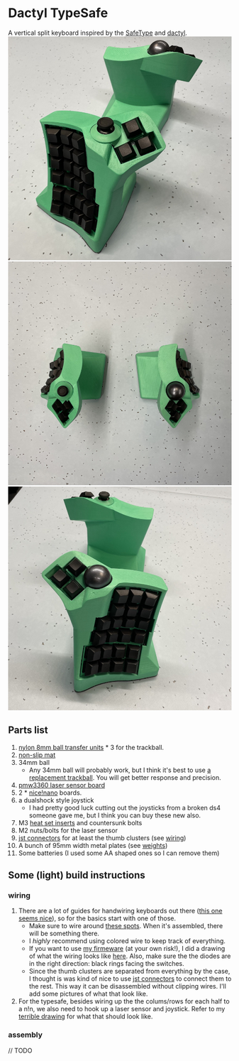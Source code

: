 # Dactyl TypeSafe
A vertical split keyboard inspired by the [SafeType](https://www.amazon.com/SafeType-Keyboard-Black-Color-V902/dp/B0049PFYWQ) and [dactyl](https://github.com/adereth/dactyl-keyboard).
![left](things/4x6-wireless/left.jpg)
![both](things/4x6-wireless/top.jpg)
![right](things/4x6-wireless/right.jpg)

## Parts list
1. [nylon 8mm ball transfer units](https://www.aliexpress.com/item/32839736943.html) * 3 for the trackball.
1. [non-slip mat](https://www.amazon.com/ROOS-Self-Stick-Anti-Skid-Furniture-Protectors/dp/B01K7JFXAA)
1. 34mm ball
    - Any 34mm ball will probably work, but I think it's best to use [a replacement trackball](https://www.aliexpress.com/item/4000351102541.html). You will get better response and precision.
1. [pmw3360 laser sensor board](https://www.tindie.com/products/jkicklighter/pmw3360-motion-sensor/)
1. 2 * [nice!nano](https://nicekeyboards.com/nice-nano/) boards.
1. a dualshock style joystick
    - I had pretty good luck cutting out the joysticks from a broken ds4 someone gave me, but I think you can buy these new also.
1. M3 [heat set inserts](https://www.aliexpress.com/item/2255800878462496.html) and countersunk bolts
1. M2 nuts/bolts for the laser sensor
1. [jst connectors](https://www.aliexpress.com/item/2255800221261384.html) for at least the thumb clusters (see [wiring](things/4x6-wireless/wiring.jpg))
1. A bunch of 95mm width metal plates (see [weights](things/4x6-wireless/weights.jpg))
1. Some batteries (I used some AA shaped ones so I can remove them)

## Some (light) build instructions
### wiring
1. There are a lot of guides for handwiring keyboards out there ([this one seems nice](https://www.crackedthecode.co/a-complete-guide-to-building-a-hand-wired-keyboard/#hand-wiring-your-keyboard)), so for the basics start with one of those.
    - Make sure to wire around [these spots](avoid_it.png). When it's assembled, there will be something there. 
    - I *highly* recommend using colored wire to keep track of everything.
    - If you want to use [my firmeware](https://github.com/tewtham/dactyl-typesafe-firmware) (at your own risk!), I did a drawing of what the wiring looks like [here](https://github.com/tewtham/dactyl-typesafe-firmware/blob/main/wiring.png). Also, make sure the the diodes are in the right direction: black rings facing the switches.
    - Since the thumb clusters are separated from everything by the case, I thought is was kind of nice to use [jst connectors](https://www.aliexpress.com/item/2255800221261384.html) to connect them to the rest. This way it can be disassembled without clipping wires. I'll add some pictures of what that look like.
1. For the typesafe, besides wiring up the the colums/rows for each half to a n!n, we also need to hook up a laser sensor and joystick. Refer to my [terrible drawing](https://github.com/tewtham/dactyl-typesafe-firmware/blob/main/wiring.png) for what that should look like.
### assembly
// TODO
